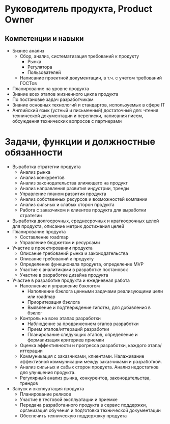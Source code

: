 # Руководитель продукта, Product Owner
## Компетенции и навыки

-   Бизнес анализ
    -   Сбор, анализ, систематизация требований к продукту
        -   Рынка
        -   Регулятора
        -   Пользователей
    -   Написание проектной документации, в т.ч. c учетом требований ГОСТов
-   Планирование на уровне продукта
-   Знание всех этапов жизненного цикла продукта
-   По постановке задач разработчикам
-   Знание основных технологий и стандартов, используемых в сфере IT
-   Английский язык (устный и письменный) достаточный для: чтения технической документации и переписки, написания писем, обсуждения технических вопросов с партнерами

# Задачи, функции и должностные обязанности

-   Выработка стратегии продукта
    -   Анализ рынка
    -   Анализ конкурентов
    -   Анализ законодательства влияющего на продукт
    -   Анализ направления развития индустрии, тренды
    -   Управление планом развития продукта
    -   Анализ собственных ресурсов и возможностей компании
    -   Анализ сильных и слабых сторон продукта
    -   Работа с заказчиком и клиентов продукта для выработки стратегии
-   Выработка долгосрочных, среднесрочных и краткосрочных целей для продукта, описание метрик достижения целей
-   Планирование продукта
    -   Составление roadmap
    -   Управление бюджетом и ресурсами
-   Участие в проектировании продукта
    -   Описание требований рынка и законодательства
    -   Описание требований к продукту
    -   Определение функционала продукта, определение MVP
    -   Участие с аналитиками в разработке постановок
    -   Участие в разработке дизайна продукта
-   Участие в разработке продукта и ежедневная работа
    -   Наполнение и управление бэклогом
        -   Наполнение бэклога ценными задачами реализующими цели или roadmap
        -   Приоритезация бэклога
        -   Выявление и подтверждение гипотез, для добавления в бэклог
    -   Контроль на всех этапах разработки
        -   Наблюдение за продвижением этапов разработки
        -   Прием этапов/иттераций разработки
        -   Планирование следующих этапов, определение и формализация критериев приемки
    -   Оценка эффективности и прогресса разработки, каждого этапа/иттерации
    -   Коммуникация с заказчиками, клиентами. Налаживание эффективной коммуникации между заказчиками и разработкой.
    -   Анализ сильных и сабых сторон продукта. Анализ недостатков для улучшения продукта.
    -   Регулярный анализ рынка, конкурентов, законодательства, трендов
-   Запуск и эксплуатация продукта
    -   Планирование релизов
    -   Участие в тестовой эксплуатации и приемке
    -   Передача разработанного продукта в сервис поддержки, организация обучения и подготовка технической документации
    -   Обеспечить техническую поддержжку продукта